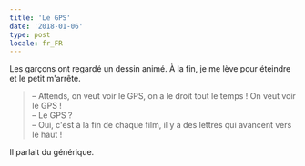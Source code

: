```yaml
---
title: 'Le GPS'
date: '2018-01-06'
type: post
locale: fr_FR
---
```


Les garçons ont regardé un dessin animé. À la fin, je me lève pour éteindre et le petit m'arrête.

<!-- more -->

> – Attends, on veut voir le GPS, on a le droit tout le temps ! On veut voir le GPS !  
> – Le GPS ?  
> – Oui, c'est à la fin de chaque film, il y a des lettres qui avancent vers le haut !

Il parlait du générique.
